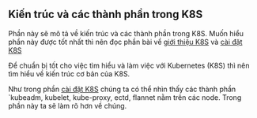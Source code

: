 ## Kiến trúc và các thành phần trong K8S
Phần này sẽ mô tả về kiến trúc và các thành phần trong K8S. Muốn hiểu phần này được tốt nhất thì nên đọc phần bài về [giới thiệu K8S](./01.Gioithieuve_Kubernetes.md/) và [cài đặt K8S](./02.Caidat-Kubernetes.md/)

Để chuẩn bị tốt cho việc tìm hiểu và làm việc với Kubernetes (K8S) thì nên tìm hiểu về kiến trúc cơ bản của K8S.

Như trong phần [cài đặt K8S](./02.Caidat-Kubernetes.md/) chúng ta có thể nhìn thấy các thành phần `kubeadm, kubelet, kube-proxy, ectd, flannet nằm trên các node. Trong phần này ta sẽ làm rõ hơn về chúng.


